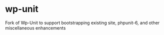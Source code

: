 # wp-unit
Fork of Wp-Unit to support bootstrapping existing site, phpunit-6, and other miscellaneous enhancements 
